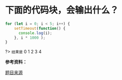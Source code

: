 # 下面的代码块，会输出什么？

```js
for (let i = 0; i < 5; i++) {
    setTimeout(function() { 
      console.log(i); 
    }, i * 1000 );
}
```

?> `结果是` 0 1 2 3 4

**参考资料：**

[题目来源](https://www.toptal.com/javascript/interview-questions)